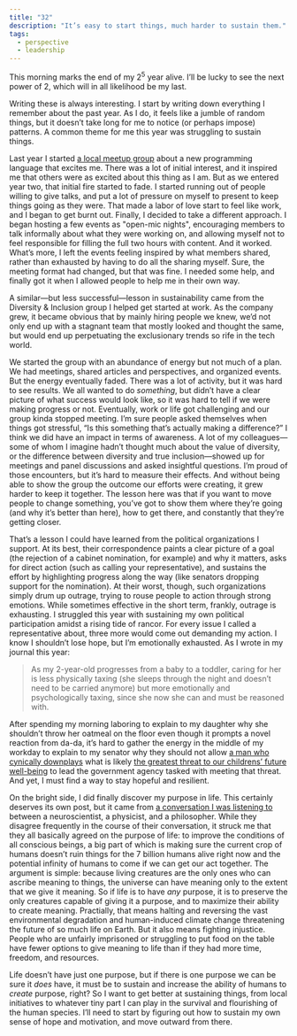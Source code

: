 ```yaml
---
title: "32"
description: "It’s easy to start things, much harder to sustain them."
tags:
  - perspective
  - leadership
---
```


This morning marks the end of my 2<sup>5</sup> year alive. I’ll be lucky to see the next power of 2, which will in all likelihood be my last.

Writing these is always interesting. I start by writing down everything I remember about the past year. As I do, it feels like a jumble of random things, but it doesn’t take long for me to notice (or perhaps impose) patterns. A common theme for me this year was struggling to sustain things.

Last year I started [a local meetup group](https://www.indyelixir.org/) about a new programming language that excites me. There was a lot of initial interest, and it inspired me that others were as excited about this thing as I am. But as we entered year two, that initial fire started to fade. I started running out of people willing to give talks, and put a lot of pressure on myself to present to keep things going as they were. That made a labor of love start to feel like work, and I began to get burnt out. Finally, I decided to take a different approach. I began hosting a few events as "open-mic nights", encouraging members to talk informally about what they were working on, and allowing myself not to feel responsible for filling the full two hours with content. And it worked. What’s more, I left the events feeling inspired by what members shared, rather than exhausted by having to do all the sharing myself. Sure, the meeting format had changed, but that was fine. I needed some help, and finally got it when I allowed people to help me in their own way.

A similar—but less successful—lesson in sustainability came from the Diversity & Inclusion group I helped get started at work. As the company grew, it became obvious that by mainly hiring people we knew, we’d not only end up with a stagnant team that mostly looked and thought the same, but would end up perpetuating the exclusionary trends so rife in the tech world.

We started the group with an abundance of energy but not much of a plan. We had meetings, shared articles and perspectives, and organized events. But the energy eventually faded. There was a lot of activity, but it was hard to see results. We all wanted to do _something_, but didn’t have a clear picture of what success would look like, so it was hard to tell if we were making progress or not. Eventually, work or life got challenging and our group kinda stopped meeting. I’m sure people asked themselves when things got stressful, “Is this something that’s actually making a difference?” I think we did have an impact in terms of awareness. A lot of my colleagues—some of whom I imagine hadn’t thought much about the value of diversity, or the difference between diversity and true inclusion—showed up for meetings and panel discussions and asked insightful questions. I’m proud of those encounters, but it’s hard to measure their effects. And without being able to show the group the outcome our efforts were creating, it grew harder to keep it together. The lesson here was that if you want to move people to change something, you’ve got to show them where they’re going (and why it’s better than here), how to get there, and constantly that they’re getting closer.

That’s a lesson I could have learned from the political organizations I support. At its best, their correspondence paints a clear picture of a goal (the rejection of a cabinet nomination, for example) and why it matters, asks for direct action (such as calling your representative), and sustains the effort by highlighting progress along the way (like senators dropping support for the nomination). At their worst, though, such organizations simply drum up outrage, trying to rouse people to action through strong emotions. While sometimes effective in the short term, frankly, outrage is exhausting. I struggled this year with sustaining my own political participation amidst a rising tide of rancor. For every issue I called a representative about, three more would come out demanding my action. I know I shouldn’t lose hope, but I’m emotionally exhausted. As I wrote in my journal this year:

> As my 2-year-old progresses from a baby to a toddler, caring for her is less physically taxing (she sleeps through the night and doesn’t need to be carried anymore) but more emotionally and psychologically taxing, since she now she can and must be reasoned with.

After spending my morning laboring to explain to my daughter why she shouldn’t throw her oatmeal on the floor even though it prompts a novel reaction from da-da, it’s hard to gather the energy in the middle of my workday to explain to my senator why they should not allow [a man who cynically downplays](https://www.scientificamerican.com/article/epa-chief-pruitt-refuses-to-link-co2-and-global-warming/) what is likely [the greatest threat to our childrens’ future well-being](https://www.theguardian.com/environment/earth-insight/2013/dec/17/planet-climate-change-risk-drought-famine-epidemic) to lead the government agency tasked with meeting that threat. And yet, I must find a way to stay hopeful and resilient.

On the bright side, I did finally discover my purpose in life. This certainly deserves its own post, but it came from [a conversation I was listening to](http://wakingup.libsyn.com/120-what-is-and-what-matters) between a neuroscientist, a physicist, and a philosopher. While they disagree frequently in the course of their conversation, it struck me that they all basically agreed on the purpose of life: to improve the conditions of all conscious beings, a big part of which is making sure the current crop of humans doesn’t ruin things for the 7 billion humans alive right now and the potential infinity of humans to come if we can get our act together. The argument is simple: because living creatures are the only ones who can ascribe meaning to things, the universe can have meaning only to the extent that we give it meaning. So if life is to have _any_ purpose, it is to preserve the only creatures capable of giving it a purpose, and to maximize their ability to create meaning. Practially, that means halting and reversing the vast environmental degradation and human-induced climate change threatening the future of so much life on Earth. But it also means fighting injustice. People who are unfairly imprisoned or struggling to put food on the table have fewer options to give meaning to life than if they had more time, freedom, and resources.

Life doesn’t have just one purpose, but if there is one purpose we can be sure it _does_ have, it must be to sustain and increase the ability of humans to _create_ purpose, right? So I want to get better at sustaining things, from local initiatives to whatever tiny part I can play in the survival and flourishing of the human species. I’ll need to start by figuring out how to sustain my own sense of hope and motivation, and move outward from there.
